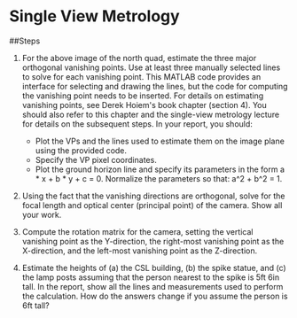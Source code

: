 Single View Metrology
===============================================

##Steps
1. For the above image of the north quad, estimate the three major orthogonal vanishing points. Use at least three manually selected lines to solve for each vanishing point. This MATLAB code provides an interface for selecting and drawing the lines, but the code for computing the vanishing point needs to be inserted. For details on estimating vanishing points, see Derek Hoiem's book chapter (section 4). You should also refer to this chapter and the single-view metrology lecture for details on the subsequent steps. In your report, you should:
    + Plot the VPs and the lines used to estimate them on the image plane using the provided code.
    + Specify the VP pixel coordinates.
    + Plot the ground horizon line and specify its parameters in the form a * x + b * y + c = 0. Normalize the parameters so that: a^2 + b^2 = 1.

2. Using the fact that the vanishing directions are orthogonal, solve for the focal length and optical center (principal point) of the camera. Show all your work.

3. Compute the rotation matrix for the camera, setting the vertical vanishing point as the Y-direction, the right-most vanishing point as the X-direction, and the left-most vanishing point as the Z-direction.

4. Estimate the heights of (a) the CSL building, (b) the spike statue, and (c) the lamp posts assuming that the person nearest to the spike is 5ft 6in tall. In the report, show all the lines and measurements used to perform the calculation. How do the answers change if you assume the person is 6ft tall?

